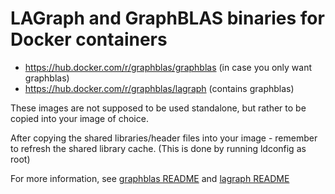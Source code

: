 # LAGraph and GraphBLAS binaries for Docker containers

- https://hub.docker.com/r/graphblas/graphblas (in case you only want graphblas)
- https://hub.docker.com/r/graphblas/lagraph (contains graphblas)

These images are not supposed to be used standalone, but rather to be copied into your image of choice.

After copying the shared libraries/header files into your image - remember to refresh the shared library cache. (This is done by running ldconfig as root)

For more information, see [graphblas README](./graphblas/README.md) and [lagraph README](./lagraph/README.md)
